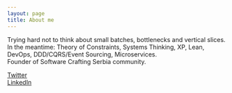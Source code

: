```yaml
---
layout: page
title: About me 
---
```


Trying hard not to think about small batches, bottlenecks and vertical slices.  
In the meantime: Theory of Constraints, Systems Thinking, XP, Lean, DevOps, DDD/CQRS/Event Sourcing, Microservices.  
Founder of Software Crafting Serbia community.
  
[Twitter](http://twitter.com/d_stepanovic)  
[LinkedIn](http://www.linkedin.com/in/dstepanovic)
